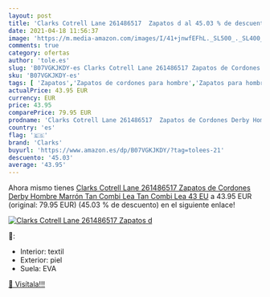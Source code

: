 ```yaml
---
layout: post
title: 'Clarks Cotrell Lane 261486517  Zapatos d al 45.03 % de descuento'
date: 2021-04-18 11:56:37
image: 'https://m.media-amazon.com/images/I/41+jnwfEFhL._SL500_._SL400_.jpg'
comments: true
category: ofertas
author: 'tole.es'
slug: 'B07VGKJKDY-es Clarks Cotrell Lane 261486517 Zapatos de Cordones Derby...'
sku: 'B07VGKJKDY-es'
tags: [ 'Zapatos','Zapatos de cordones para hombre','Zapatos para hombre','Zapatos y complementos','clarks','zapatos', ]
actualPrice: 43.95 EUR
currency: EUR
price: 43.95
comparePrice: 79.95 EUR
prodname: 'Clarks Cotrell Lane 261486517  Zapatos de Cordones Derby Hombre  Marrón  Tan Combi Lea Tan Combi Lea   43 EU'
country: 'es'
flag: '🇪🇸'
brand: 'Clarks'
buyurl: 'https://www.amazon.es/dp/B07VGKJKDY/?tag=tolees-21'
descuento: '45.03'
average: '43.95'
---
```


Ahora mismo tienes [Clarks Cotrell Lane 261486517  Zapatos de Cordones Derby Hombre  Marrón  Tan Combi Lea Tan Combi Lea   43 EU](https://www.amazon.es/dp/B07VGKJKDY/?tag=tolees-21) a 43.95 EUR (original: 79.95 EUR) (45.03 %  de descuento) en el siguiente enlace!

[![Clarks Cotrell Lane 261486517  Zapatos d](https://m.media-amazon.com/images/I/41+jnwfEFhL._SL500_._SL400_.jpg)](https://www.amazon.es/dp/B07VGKJKDY/?tag=tolees-21)

🔎:

- Interior: textil
- Exterior: piel
- Suela: EVA

[🛒 Visítala!!!](https://www.amazon.es/dp/B07VGKJKDY/?tag=tolees-21)
